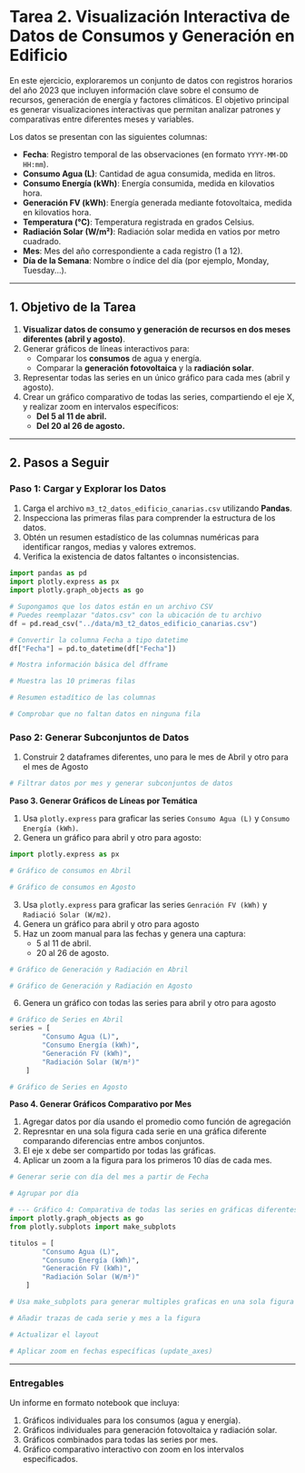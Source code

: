 # Tarea 2. Visualización Interactiva de Datos de Consumos y Generación en Edificio

En este ejercicio, exploraremos un conjunto de datos con registros horarios del año 2023 que incluyen información clave sobre el consumo de recursos, generación de energía y factores climáticos. El objetivo principal es generar visualizaciones interactivas que permitan analizar patrones y comparativas entre diferentes meses y variables.

Los datos se presentan con las siguientes columnas:

- **Fecha**: Registro temporal de las observaciones (en formato `YYYY-MM-DD HH:mm`).
- **Consumo Agua (L)**: Cantidad de agua consumida, medida en litros.
- **Consumo Energía (kWh)**: Energía consumida, medida en kilovatios hora.
- **Generación FV (kWh)**: Energía generada mediante fotovoltaica, medida en kilovatios hora.
- **Temperatura (°C)**: Temperatura registrada en grados Celsius.
- **Radiación Solar (W/m²)**: Radiación solar medida en vatios por metro cuadrado.
- **Mes**: Mes del año correspondiente a cada registro (1 a 12).
- **Día de la Semana**: Nombre o índice del día (por ejemplo, Monday, Tuesday...).

---

## **1. Objetivo de la Tarea**
1. **Visualizar datos de consumo y generación de recursos en dos meses diferentes (abril y agosto)**.
2. Generar gráficos de líneas interactivos para:
   - Comparar los **consumos** de agua y energía.
   - Comparar la **generación fotovoltaica** y la **radiación solar**.
3. Representar todas las series en un único gráfico para cada mes (abril y agosto).
4. Crear un gráfico comparativo de todas las series, compartiendo el eje X, y realizar zoom en intervalos específicos:
   - **Del 5 al 11 de abril.**
   - **Del 20 al 26 de agosto.**

---

## **2. Pasos a Seguir**

### **Paso 1: Cargar y Explorar los Datos**
1. Carga el archivo `m3_t2_datos_edificio_canarias.csv` utilizando **Pandas**.
2. Inspecciona las primeras filas para comprender la estructura de los datos.
3. Obtén un resumen estadístico de las columnas numéricas para identificar rangos, medias y valores extremos.
4. Verifica la existencia de datos faltantes o inconsistencias.

```python
import pandas as pd
import plotly.express as px
import plotly.graph_objects as go

# Supongamos que los datos están en un archivo CSV
# Puedes reemplazar "datos.csv" con la ubicación de tu archivo
df = pd.read_csv("../data/m3_t2_datos_edificio_canarias.csv")

# Convertir la columna Fecha a tipo datetime
df["Fecha"] = pd.to_datetime(df["Fecha"])
```

```python
# Mostra información básica del dfframe

```

```python
# Muestra las 10 primeras filas

```

```python
# Resumen estadítico de las columnas

```

```python
# Comprobar que no faltan datos en ninguna fila

```

### **Paso 2: Generar Subconjuntos de Datos**
1. Construir 2 dataframes diferentes, uno para le mes de Abril y otro para el mes de Agosto

```python
# Filtrar datos por mes y generar subconjuntos de datos

```

**Paso 3. Generar Gráficos de Líneas por Temática**
1. Usa `plotly.express` para graficar las series `Consumo Agua (L)` y `Consumo Energía (kWh)`.
2. Genera un gráfico para abril y otro para agosto:

```python
import plotly.express as px

# Gráfico de consumos en Abril

```

```python
# Gráfico de consumos en Agosto

```

3. Usa `plotly.express` para graficar las series `Genración FV (kWh)` y `Radiació Solar (W/m2)`.
4. Genera un gráfico para abril y otro para agosto
5. Haz un zoom manual para las fechas y genera una captura:
    - 5 al 11 de abril.
    - 20 al 26 de agosto.

```python
# Gráfico de Generación y Radiación en Abril

```

```python
# Gráfico de Generación y Radiación en Agosto

```

6. Genera un gráfico con todas las series para abril y otro para agosto

```python
# Gráfico de Series en Abril
series = [
        "Consumo Agua (L)", 
        "Consumo Energía (kWh)", 
        "Generación FV (kWh)", 
        "Radiación Solar (W/m²)"
    ]
```

```python
# Gráfico de Series en Agosto

```

**Paso 4. Generar Gráficos Comparativo por Mes**
1. Agregar datos por día usando el promedio como función de agregación
2. Represntar en una sola figura cada serie en una gráfica diferente comparando diferencias entre ambos conjuntos.
3. El eje x debe ser compartido por todas las gráficas.
4. Aplicar un zoom a la figura para los primeros 10 días de cada mes.


```python
# Generar serie con día del mes a partir de Fecha

```

```python
# Agrupar por día

```

```python
# --- Gráfico 4: Comparativa de todas las series en gráficas diferentes-
import plotly.graph_objects as go
from plotly.subplots import make_subplots

titulos = [
        "Consumo Agua (L)", 
        "Consumo Energía (kWh)", 
        "Generación FV (kWh)", 
        "Radiación Solar (W/m²)"
    ]

# Usa make_subplots para generar multiples graficas en una sola figura

# Añadir trazas de cada serie y mes a la figura

# Actualizar el layout

```

```python
# Aplicar zoom en fechas específicas (update_axes)

```

---

### **Entregables**
Un informe en formato notebook que incluya:
1. Gráficos individuales para los consumos (agua y energía).
2. Gráficos individuales para generación fotovoltaica y radiación solar.
3. Gráficos combinados para todas las series por mes.
4. Gráfico comparativo interactivo con zoom en los intervalos especificados.
